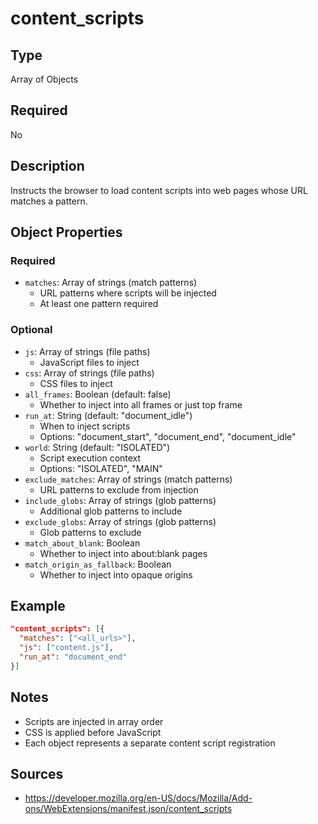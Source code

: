 # content_scripts

## Type
Array of Objects

## Required
No

## Description
Instructs the browser to load content scripts into web pages whose URL matches a pattern.

## Object Properties

### Required
- `matches`: Array of strings (match patterns)
  - URL patterns where scripts will be injected
  - At least one pattern required

### Optional
- `js`: Array of strings (file paths)
  - JavaScript files to inject
- `css`: Array of strings (file paths)
  - CSS files to inject
- `all_frames`: Boolean (default: false)
  - Whether to inject into all frames or just top frame
- `run_at`: String (default: "document_idle")
  - When to inject scripts
  - Options: "document_start", "document_end", "document_idle"
- `world`: String (default: "ISOLATED")
  - Script execution context
  - Options: "ISOLATED", "MAIN"
- `exclude_matches`: Array of strings (match patterns)
  - URL patterns to exclude from injection
- `include_globs`: Array of strings (glob patterns)
  - Additional glob patterns to include
- `exclude_globs`: Array of strings (glob patterns)
  - Glob patterns to exclude
- `match_about_blank`: Boolean
  - Whether to inject into about:blank pages
- `match_origin_as_fallback`: Boolean
  - Whether to inject into opaque origins

## Example
```json
"content_scripts": [{
  "matches": ["<all_urls>"],
  "js": ["content.js"],
  "run_at": "document_end"
}]
```

## Notes
- Scripts are injected in array order
- CSS is applied before JavaScript
- Each object represents a separate content script registration

## Sources
- https://developer.mozilla.org/en-US/docs/Mozilla/Add-ons/WebExtensions/manifest.json/content_scripts